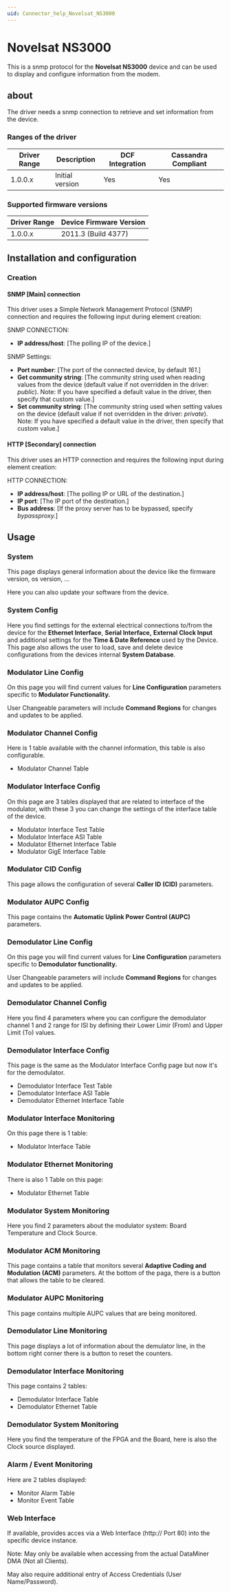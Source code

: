 ```yaml
---
uid: Connector_help_Novelsat_NS3000
---
```


# Novelsat NS3000

This is a snmp protocol for the **Novelsat NS3000** device and can be used to display and configure information from the modem.

## about

The driver needs a snmp connection to retrieve and set information from the device.

### Ranges of the driver

| **Driver Range** | **Description** | **DCF Integration** | **Cassandra Compliant** |
|------------------|-----------------|---------------------|-------------------------|
| 1.0.0.x          | Initial version | Yes                 | Yes                     |

### Supported firmware versions

| **Driver Range** | **Device Firmware Version** |
|------------------|-----------------------------|
| 1.0.0.x          | 2011.3 (Build 4377)         |

## Installation and configuration

### Creation

#### SNMP \[Main\] connection

This driver uses a Simple Network Management Protocol (SNMP) connection and requires the following input during element creation:

SNMP CONNECTION:

- **IP address/host**: \[The polling IP of the device.\]

SNMP Settings:

- **Port number**: \[The port of the connected device, by default *161*.\]
- **Get community string**: \[The community string used when reading values from the device
  (default value if not overridden in the driver: *public*).
  Note: If you have specified a default value in the driver, then specify that custom value.\]
- **Set community string**: \[The community string used when setting values on the device
  (default value if not overridden in the driver: *private*).
  Note: If you have specified a default value in the driver, then specify that custom value.\]

#### HTTP \[Secondary\] connection

This driver uses an HTTP connection and requires the following input during element creation:

HTTP CONNECTION:

- **IP address/host**: \[The polling IP or URL of the destination.\]
- **IP port**: \[The IP port of the destination.\]
- **Bus address**: \[If the proxy server has to be bypassed, specify *bypassproxy.*\]

## Usage

### System

This page displays general information about the device like the firmware version, os version, ...

Here you can also update your software from the device.

### System Config

Here you find settings for the external electrical connections to/from the device for the **Ethernet Interface**, **Serial Interface,** **External Clock Input** and additional settings for the **Time & Date Reference** used by the Device. This page also allows the user to load, save and delete device configurations from the devices internal **System Database**.

### Modulator Line Config

On this page you will find current values for **Line Configuration** parameters specific to **Modulator Functionality.**

User Changeable parameters will include **Command Regions** for changes and updates to be applied.

### Modulator Channel Config

Here is 1 table available with the channel information, this table is also configurable.

- Modulator Channel Table

### Modulator Interface Config

On this page are 3 tables displayed that are related to interface of the modulator, with these 3 you can change the settings of the interface table of the device.

- Modulator Interface Test Table
- Modulator Interface ASI Table
- Modulator Ethernet Interface Table
- Modulator GigE Interface Table

### Modulator CID Config

This page allows the configuration of several **Caller ID (CID)** parameters.

### Modulator AUPC Config

This page contains the **Automatic Uplink Power Control (AUPC)** parameters.

### Demodulator Line Config

On this page you will find current values for **Line Configuration** parameters specific to **Demodulator functionality.**

User Changeable parameters will include **Command Regions** for changes and updates to be applied.

### Demodulator Channel Config

Here you find 4 parameters where you can configure the demodulator channel 1 and 2 range for ISI by defining their Lower Limir (From) and Upper Limit (To) values.

### Demodulator Interface Config

This page is the same as the Modulator Interface Config page but now it's for the demodulator.

- Demodulator Interface Test Table
- Demodulator Interface ASI Table
- Demodulator Ethernet Interface Table

### Modulator Interface Monitoring

On this page there is 1 table:

- Modulator Interface Table

### Modulator Ethernet Monitoring

There is also 1 Table on this page:

- Modulator Ethernet Table

### Modulator System Monitoring

Here you find 2 parameters about the modulator system: Board Temperature and Clock Source.

### Modulator ACM Monitoring

This page contains a table that monitors several **Adaptive Coding and Modulation (ACM)** parameters. At the bottom of the paga, there is a button that allows the table to be cleared.

### Modulator AUPC Monitoring

This page contains multiple AUPC values that are being monitored.

### Demodulator Line Monitoring

This page displays a lot of information about the demulator line, in the bottom right corner there is a button to reset the counters.

### Demodulator Interface Monitoring

This page contains 2 tables:

- Demodulator Interface Table
- Demodulator Ethernet Table

### Demodulator System Monitoring

Here you find the temperature of the FPGA and the Board, here is also the Clock source displayed.

### Alarm / Event Monitoring

Here are 2 tables displayed:

- Monitor Alarm Table
- Monitor Event Table

### Web Interface

If available, provides acces via a Web Interface (http:// Port 80) into the specific device instance.

Note: May only be available when accessing from the actual DataMiner DMA (Not all Clients).

May also require additional entry of Access Credentials (User Name/Password).
